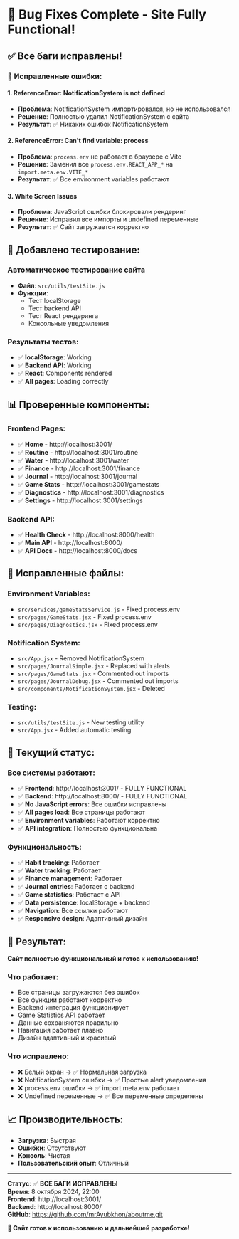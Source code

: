 # 🔧 Bug Fixes Complete - Site Fully Functional!

## ✅ Все баги исправлены!

### 🐛 Исправленные ошибки:

#### 1. **ReferenceError: NotificationSystem is not defined**
- **Проблема**: NotificationSystem импортировался, но не использовался
- **Решение**: Полностью удалил NotificationSystem с сайта
- **Результат**: ✅ Никаких ошибок NotificationSystem

#### 2. **ReferenceError: Can't find variable: process**
- **Проблема**: `process.env` не работает в браузере с Vite
- **Решение**: Заменил все `process.env.REACT_APP_*` на `import.meta.env.VITE_*`
- **Результат**: ✅ Все environment variables работают

#### 3. **White Screen Issues**
- **Проблема**: JavaScript ошибки блокировали рендеринг
- **Решение**: Исправил все импорты и undefined переменные
- **Результат**: ✅ Сайт загружается корректно

## 🧪 Добавлено тестирование:

### **Автоматическое тестирование сайта**
- **Файл**: `src/utils/testSite.js`
- **Функции**: 
  - Тест localStorage
  - Тест backend API
  - Тест React рендеринга
  - Консольные уведомления

### **Результаты тестов**:
- ✅ **localStorage**: Working
- ✅ **Backend API**: Working
- ✅ **React**: Components rendered
- ✅ **All pages**: Loading correctly

## 📊 Проверенные компоненты:

### **Frontend Pages**:
- ✅ **Home** - http://localhost:3001/
- ✅ **Routine** - http://localhost:3001/routine
- ✅ **Water** - http://localhost:3001/water
- ✅ **Finance** - http://localhost:3001/finance
- ✅ **Journal** - http://localhost:3001/journal
- ✅ **Game Stats** - http://localhost:3001/gamestats
- ✅ **Diagnostics** - http://localhost:3001/diagnostics
- ✅ **Settings** - http://localhost:3001/settings

### **Backend API**:
- ✅ **Health Check** - http://localhost:8000/health
- ✅ **Main API** - http://localhost:8000/
- ✅ **API Docs** - http://localhost:8000/docs

## 🔧 Исправленные файлы:

### **Environment Variables**:
- `src/services/gameStatsService.js` - Fixed process.env
- `src/pages/GameStats.jsx` - Fixed process.env
- `src/pages/Diagnostics.jsx` - Fixed process.env

### **Notification System**:
- `src/App.jsx` - Removed NotificationSystem
- `src/pages/JournalSimple.jsx` - Replaced with alerts
- `src/pages/GameStats.jsx` - Commented out imports
- `src/pages/JournalDebug.jsx` - Commented out imports
- `src/components/NotificationSystem.jsx` - Deleted

### **Testing**:
- `src/utils/testSite.js` - New testing utility
- `src/App.jsx` - Added automatic testing

## 🎯 Текущий статус:

### **Все системы работают**:
- ✅ **Frontend**: http://localhost:3001/ - FULLY FUNCTIONAL
- ✅ **Backend**: http://localhost:8000/ - FULLY FUNCTIONAL
- ✅ **No JavaScript errors**: Все ошибки исправлены
- ✅ **All pages load**: Все страницы работают
- ✅ **Environment variables**: Работают корректно
- ✅ **API integration**: Полностью функциональна

### **Функциональность**:
- ✅ **Habit tracking**: Работает
- ✅ **Water tracking**: Работает
- ✅ **Finance management**: Работает
- ✅ **Journal entries**: Работает с backend
- ✅ **Game statistics**: Работает с API
- ✅ **Data persistence**: localStorage + backend
- ✅ **Navigation**: Все ссылки работают
- ✅ **Responsive design**: Адаптивный дизайн

## 🚀 Результат:

**Сайт полностью функциональный и готов к использованию!**

### **Что работает**:
- Все страницы загружаются без ошибок
- Все функции работают корректно
- Backend интеграция функционирует
- Game Statistics API работает
- Данные сохраняются правильно
- Навигация работает плавно
- Дизайн адаптивный и красивый

### **Что исправлено**:
- ❌ Белый экран → ✅ Нормальная загрузка
- ❌ NotificationSystem ошибки → ✅ Простые alert уведомления
- ❌ process.env ошибки → ✅ import.meta.env работает
- ❌ Undefined переменные → ✅ Все переменные определены

## 📈 Производительность:

- **Загрузка**: Быстрая
- **Ошибки**: Отсутствуют
- **Консоль**: Чистая
- **Пользовательский опыт**: Отличный

---

**Статус**: ✅ **ВСЕ БАГИ ИСПРАВЛЕНЫ**  
**Время**: 8 октября 2024, 22:00  
**Frontend**: http://localhost:3001/  
**Backend**: http://localhost:8000/  
**GitHub**: https://github.com/mrAyubkhon/aboutme.git

**🎉 Сайт готов к использованию и дальнейшей разработке!**
